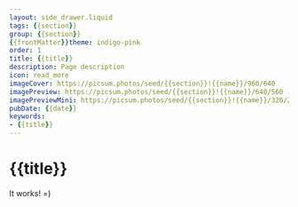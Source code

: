 ```yaml
---
layout: side_drawer.liquid
tags: {{section}}
group: {{section}}
{{frontMatter}}theme: indigo-pink
order: 1
title: {{title}}
description: Page description
icon: read_more
imageCover: https://picsum.photos/seed/{{section}}!{{name}}/960/640
imagePreview: https://picsum.photos/seed/{{section}}!{{name}}/640/560
imagePreviewMini: https://picsum.photos/seed/{{section}}!{{name}}/320/240
pubDate: {{date}}
keywords:
- {{title}}
---
```


# {{title}}

It works! =)
